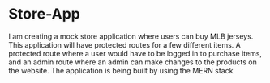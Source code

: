 # Store-App

I am creating a mock store application where users can buy MLB jerseys. This application will have protected routes for a few different
items. A protected route where a user would have to be logged in to purchase items, and an admin route where an admin can make changes
to the products on the website. The application is being built by using the MERN stack
